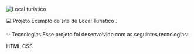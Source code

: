 
![Local turistico](https://github.com/user-attachments/assets/3ec59876-0c36-47fe-ae74-4f7752bc25f1)




💻 Projeto
Exemplo de site de Local Turistico .

✨ Tecnologias
Esse projeto foi desenvolvido com as seguintes tecnologias:

HTML
CSS
